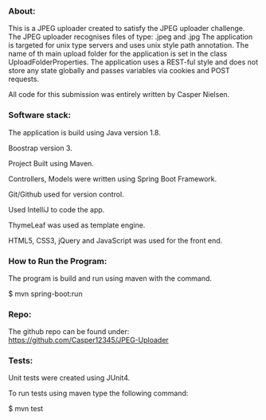 ### About:

This is a JPEG uploader created to satisfy the JPEG uploader challenge.
The JPEG uploader recognises files of type:  .jpeg and .jpg
The application is targeted for unix type servers and uses unix style path annotation.
The name of th main upload folder for the application is set in the class UploadFolderProperties.
The application uses a REST-ful style and does not store any state globally and passes variables via
cookies and POST requests.

All code for this submission was entirely written by Casper Nielsen.

### Software stack:

The application is build using Java version 1.8.

Boostrap version 3.

Project Built using Maven.

Controllers, Models were written using Spring Boot Framework.

Git/Github used for version control.

Used IntelliJ to code the app.

ThymeLeaf was used as template engine.

HTML5, CSS3, jQuery and JavaScript was used for the front end. 

### How to Run the Program:

The program is build and run using maven with the command.

 $ mvn spring-boot:run

### Repo:

The github repo can be found under: https://github.com/Casper12345/JPEG-Uploader

### Tests:

Unit tests were created using JUnit4.

To run tests using maven type the following command:

 $ mvn test
 
 


